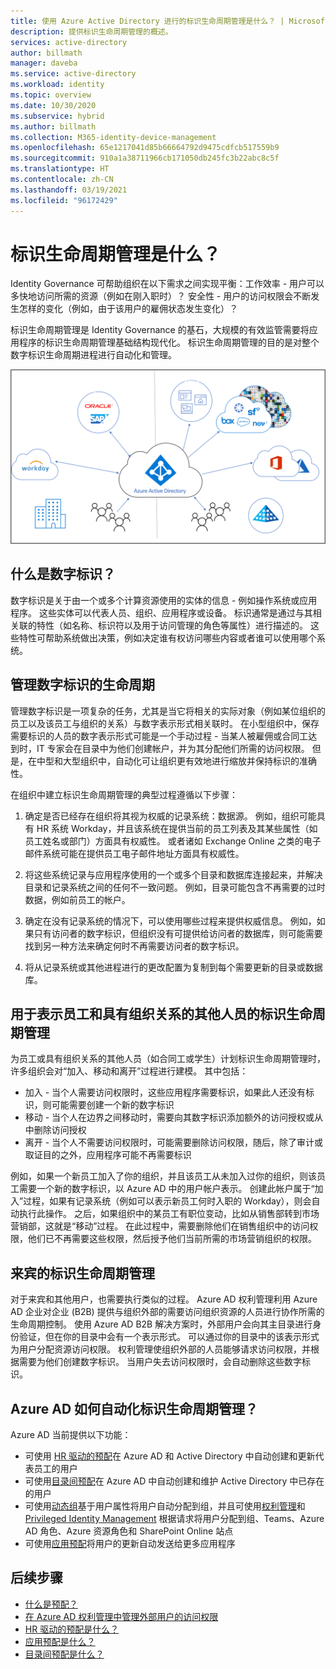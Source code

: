 ```yaml
---
title: 使用 Azure Active Directory 进行的标识生命周期管理是什么？ | Microsoft Docs
description: 提供标识生命周期管理的概述。
services: active-directory
author: billmath
manager: daveba
ms.service: active-directory
ms.workload: identity
ms.topic: overview
ms.date: 10/30/2020
ms.subservice: hybrid
ms.author: billmath
ms.collection: M365-identity-device-management
ms.openlocfilehash: 65e1217041d85b66664792d9475cdfcb517559b9
ms.sourcegitcommit: 910a1a38711966cb171050db245fc3b22abc8c5f
ms.translationtype: HT
ms.contentlocale: zh-CN
ms.lasthandoff: 03/19/2021
ms.locfileid: "96172429"
---
```

# <a name="what-is-identity-lifecycle-management"></a>标识生命周期管理是什么？

Identity Governance 可帮助组织在以下需求之间实现平衡：工作效率 - 用户可以多快地访问所需的资源（例如在刚入职时）？ 安全性 - 用户的访问权限会不断发生怎样的变化（例如，由于该用户的雇佣状态发生变化）？

标识生命周期管理是 Identity Governance 的基石，大规模的有效监管需要将应用程序的标识生命周期管理基础结构现代化。 标识生命周期管理的目的是对整个数字标识生命周期进程进行自动化和管理。 

![云预配](media/what-is-provisioning/cloud-1.png)

## <a name="what-is-a-digital-identity"></a>什么是数字标识？

数字标识是关于由一个或多个计算资源使用的实体的信息 - 例如操作系统或应用程序。 这些实体可以代表人员、组织、应用程序或设备。  标识通常是通过与其相关联的特性（如名称、标识符以及用于访问管理的角色等属性）进行描述的。  这些特性可帮助系统做出决策，例如决定谁有权访问哪些内容或者谁可以使用哪个系统。  

## <a name="managing-the-lifecycle-of-digital-identities"></a>管理数字标识的生命周期

管理数字标识是一项复杂的任务，尤其是当它将相关的实际对象（例如某位组织的员工以及该员工与组织的关系）与数字表示形式相关联时。    在小型组织中，保存需要标识的人员的数字表示形式可能是一个手动过程 - 当某人被雇佣或合同工达到时，IT 专家会在目录中为他们创建帐户，并为其分配他们所需的访问权限。  但是，在中型和大型组织中，自动化可让组织更有效地进行缩放并保持标识的准确性。

在组织中建立标识生命周期管理的典型过程遵循以下步骤：

1. 确定是否已经存在组织将其视为权威的记录系统：数据源。  例如，组织可能具有 HR 系统 Workday，并且该系统在提供当前的员工列表及其某些属性（如员工姓名或部门）方面具有权威性。  或者诸如 Exchange Online 之类的电子邮件系统可能在提供员工电子邮件地址方面具有权威性。

2. 将这些系统记录与应用程序使用的一个或多个目录和数据库连接起来，并解决目录和记录系统之间的任何不一致问题。 例如，目录可能包含不再需要的过时数据，例如前员工的帐户。 

3. 确定在没有记录系统的情况下，可以使用哪些过程来提供权威信息。  例如，如果只有访问者的数字标识，但组织没有可提供给访问者的数据库，则可能需要找到另一种方法来确定何时不再需要访问者的数字标识。

4. 将从记录系统或其他进程进行的更改配置为复制到每个需要更新的目录或数据库。

## <a name="identity-lifecycle-management-for-representing-employees-and-other-individuals-with-an-organizational-relationship"></a>用于表示员工和具有组织关系的其他人员的标识生命周期管理

为员工或具有组织关系的其他人员（如合同工或学生）计划标识生命周期管理时，许多组织会对“加入、移动和离开”过程进行建模。  其中包括：
    
   - 加入 - 当个人需要访问权限时，这些应用程序需要标识，如果此人还没有标识，则可能需要创建一个新的数字标识
   - 移动 - 当个人在边界之间移动时，需要向其数字标识添加额外的访问授权或从中删除访问授权
   - 离开 - 当个人不需要访问权限时，可能需要删除访问权限，随后，除了审计或取证目的之外，应用程序可能不再需要标识

例如，如果一个新员工加入了你的组织，并且该员工从未加入过你的组织，则该员工需要一个新的数字标识，以 Azure AD 中的用户帐户表示。  创建此帐户属于“加入”过程，如果有记录系统（例如可以表示新员工何时入职的 Workday），则会自动执行此操作。  之后，如果组织中的某员工有职位变动，比如从销售部转到市场营销部，这就是“移动”过程。  在此过程中，需要删除他们在销售组织中的访问权限，他们已不再需要这些权限，然后授予他们当前所需的市场营销组织的权限。

## <a name="identity-lifecycle-management-for-guests"></a>来宾的标识生命周期管理

对于来宾和其他用户，也需要执行类似的过程。  Azure AD 权利管理利用 Azure AD 企业对企业 (B2B) 提供与组织外部的需要访问组织资源的人员进行协作所需的生命周期控制。 使用 Azure AD B2B 解决方案时，外部用户会向其主目录进行身份验证，但在你的目录中会有一个表示形式。 可以通过你的目录中的该表示形式为用户分配资源访问权限。  权利管理使组织外部的人员能够请求访问权限，并根据需要为他们创建数字标识。 当用户失去访问权限时，会自动删除这些数字标识。  

## <a name="how-does-azure-ad-automate-identity-lifecycle-management"></a>Azure AD 如何自动化标识生命周期管理？

Azure AD 当前提供以下功能：

* 可使用 [HR 驱动的预配](what-is-hr-driven-provisioning.md)在 Azure AD 和 Active Directory 中自动创建和更新代表员工的用户
* 可使用[目录间预配](what-is-inter-directory-provisioning.md)在 Azure AD 中自动创建和维护 Active Directory 中已存在的用户
* 可使用[动态组](../external-identities/use-dynamic-groups.md#what-are-dynamic-groups)基于用户属性将用户自动分配到组，并且可使用[权利管理](entitlement-management-scenarios.md)和 [Privileged Identity Management](../privileged-identity-management/pim-configure.md) 根据请求将用户分配到组、Teams、Azure AD 角色、Azure 资源角色和 SharePoint Online 站点
* 可使用[应用预配](what-is-app-provisioning.md)将用户的更新自动发送给更多应用程序

## <a name="next-steps"></a>后续步骤 

- [什么是预配？](what-is-provisioning.md)
- [在 Azure AD 权利管理中管理外部用户的访问权限](./entitlement-management-external-users.md)
- [HR 驱动的预配是什么？](what-is-hr-driven-provisioning.md)
- [应用预配是什么？](what-is-app-provisioning.md)
- [目录间预配是什么？](what-is-inter-directory-provisioning.md)
